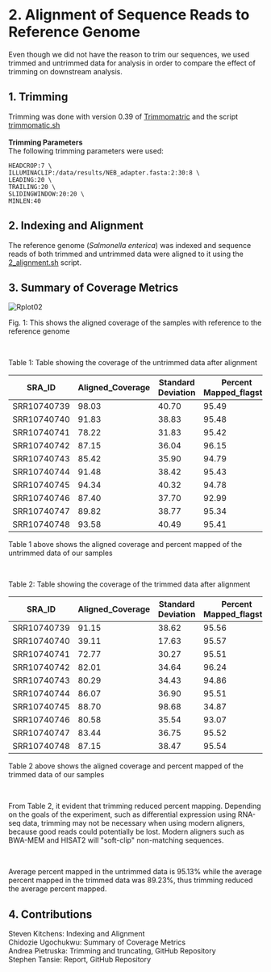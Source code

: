 # 2. Alignment of Sequence Reads to Reference Genome


Even though we did not have the reason to trim our sequences, we used trimmed and untrimmed data for analysis in order to compare the effect of trimming on downstream analysis. 

## 1. Trimming
Trimming was done with version 0.39 of [Trimmomatric](http://www.usadellab.org/cms/?page=trimmomatic) and the script [trimmomatic.sh](https://github.com/AUBioInformatics22/Salmonella-Project/blob/main/2%20-%20Alignment%20of%20Sequence%20Reads%20to%20Referenc%20Genome/trimmomatic.sh) </br> 
</br> 
**Trimming Parameters**</br>
The following trimming parameters were used:
```
HEADCROP:7 \
ILLUMINACLIP:/data/results/NEB_adapter.fasta:2:30:8 \
LEADING:20 \
TRAILING:20 \
SLIDINGWINDOW:20:20 \
MINLEN:40
```



## 2. Indexing and Alignment 
The reference genome (_Salmonella enterica_) was indexed and sequence reads of both trimmed and untrimmed data were aligned to it using the [2_alignment.sh](https://github.com/AUBioInformatics22/Salmonella-Project/blob/main/2%20-%20Alignment%20of%20Sequence%20Reads%20to%20Referenc%20Genome/2_alignment.sh) script.




## 3. Summary of Coverage Metrics 
![Rplot02](https://user-images.githubusercontent.com/71617037/155406141-13dd3dcb-62ea-44b7-93c8-a50e985bd52b.png)



Fig. 1: This shows the aligned coverage of the samples with reference to the reference genome <p>&nbsp;</p>



  
  
  


Table 1: Table showing the coverage of the untrimmed data after alignment 

| SRA_ID | Aligned_Coverage | Standard Deviation | Percent Mapped_flagstat | Raw_Coverage |
|--------| -----------------| -------------------| ----------------------- | -------------|
|SRR10740739| 98.03       |     40.70        |         95.49           | 4.97        |
|SRR10740740| 91.83      |      38.83        |         95.48           | 4.78        |
|SRR10740741| 78.22         |     31.83          |         95.42           | 4.97         |
|SRR10740742| 87.15 |       36.04 |         96.15| 5.05|
|SRR10740743| 85.42 | 35.90                  | 94.79 |         4.85 |
|SRR10740744| 91.48 | 38.42 | 95.43 | 4.57 |
|SRR10740745| 94.34|  40.32| 94.78 | 4.60 |
|SRR10740746| 87.40 | 37.70 | 92.99 | 4.15 |
|SRR10740747| 89.82 | 38.77| 95.34| 4.87|
|SRR10740748| 93.58| 40.49| 95.41| 5.21| <p>&nbsp;</p>  



Table 1 above shows the aligned coverage and percent mapped of the untrimmed data of our samples <p>&nbsp;</p>






Table 2: Table showing the coverage of the trimmed data after alignment 

| SRA_ID | Aligned_Coverage | Standard Deviation | Percent Mapped_flagstat | Raw_Coverage |
|--------| -----------------| -------------------| ----------------------- | -------------|
|SRR10740739| 91.15       |     38.62        |         95.56           | 4.97        |
|SRR10740740| 39.11      |      17.63        |         95.57           | 4.78        |
|SRR10740741| 72.77         |     30.27          |         95.51           | 4.97         |
|SRR10740742| 82.01 |       34.64 |         96.24| 5.05|
|SRR10740743| 80.29 | 34.43                  | 94.86 |         4.85 |
|SRR10740744| 86.07 | 36.90 | 95.51 | 4.57 |
|SRR10740745| 88.70|  98.68| 34.87 | 4.60 |
|SRR10740746| 80.58 | 35.54 | 93.07 | 4.15 |
|SRR10740747| 83.44 | 36.75| 95.52| 4.87|
|SRR10740748| 87.15| 38.47| 95.54| 5.21|  <p>&nbsp;</p>







Table 2 above shows the aligned coverage and percent mapped of the trimmed data of our samples<p>&nbsp;</p>




From Table 2, it evident that trimming reduced percent mapping. Depending on the goals of the experiment, such as differential expression using RNA-seq data, trimming may not be necessary when using modern aligners, because good reads could potentially be lost. Modern aligners such as BWA-MEM and HISAT2 will "soft-clip" non-matching sequences. <p>&nbsp;</p>

Average percent mapped in the untrimmed data is 95.13% while the average percent mapped in the trimmed data was 89.23%, thus trimming reduced the average percent mapped. 


## 4. Contributions
Steven Kitchens: Indexing and Alignment </br>
Chidozie Ugochukwu: Summary of Coverage Metrics </br>
Andrea Pietruska: Trimming and truncating, GitHub Repository</br>
Stephen Tansie: Report, GitHub Repository
